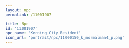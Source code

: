 ```yaml
---
layout: npc
permalink: /11001907

title: Npc
id: '11001907'
npc_name: 'Kerning City Resident'
icon_url: 'portrait/npc/11000150_k_normalman4_p.png'
---
```

